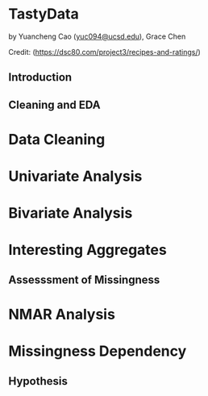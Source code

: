 # TastyData

by Yuancheng Cao (yuc094@ucsd.edu), Grace Chen

Credit: (https://dsc80.com/project3/recipes-and-ratings/)

## Introduction


## Cleaning and EDA

# Data Cleaning


# Univariate Analysis


# Bivariate Analysis


# Interesting Aggregates



## Assesssment of Missingness

# NMAR Analysis


# Missingness Dependency


## Hypothesis
